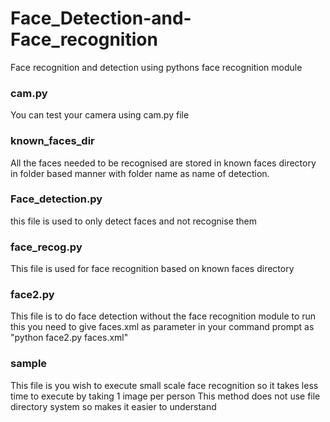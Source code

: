 # Face_Detection-and-Face_recognition
Face recognition and detection using pythons face recognition module

### cam.py
You can test your camera using cam.py file

### known_faces_dir 
All the faces needed to be recognised are stored in known faces directory in folder based manner with folder name as name of detection.

### Face_detection.py
this file is used to only detect faces and not recognise them

### face_recog.py 
This file is used for face recognition based on known faces directory

### face2.py 
This file is to do face detection without the face recognition module
to run this you need to give faces.xml as parameter in your command prompt as "python face2.py faces.xml"

### sample
This file is you wish to execute small scale face recognition so it takes less time to execute by taking 1 image per person
This method does not use file directory system so makes it easier to understand
